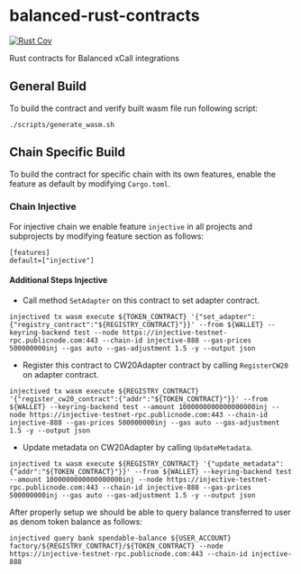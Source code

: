 # balanced-rust-contracts
[![Rust Cov][rust-cov-badge]][rust-cov-link]

[rust-cov-link]: https://app.codecov.io/gh/balancednetwork/balanced-rust-contracts/tree/main/contracts
[rust-cov-badge]: https://codecov.io/gh/balancednetwork/balanced-rust-contracts/branch/main/graph/badge.svg?flag=rust

Rust contracts for Balanced xCall integrations
## General Build
To build the contract and verify built wasm file run following script:

`./scripts/generate_wasm.sh`


## Chain Specific Build
To build the contract for specific chain with its own features, enable the feature as default by modifying `Cargo.toml`.

### Chain Injective
For injective chain we enable feature `injective` in all projects and subprojects by modifying feature section as follows:
```
[features]
default=["injective"]
```
#### Additional Steps Injective
- Call method `SetAdapter` on this contract to set adapter contract.
```
injectived tx wasm execute ${TOKEN_CONTRACT} '{"set_adapter":{"registry_contract":"${REGISTRY_CONTRACT}"}}' --from ${WALLET} --keyring-backend test --node https://injective-testnet-rpc.publicnode.com:443 --chain-id injective-888 --gas-prices 500000000inj --gas auto --gas-adjustment 1.5 -y --output json
```
- Register this contract to CW20Adapter contract by calling  `RegisterCW20` on adapter contract.
```
injectived tx wasm execute ${REGISTRY_CONTRACT} '{"register_cw20_contract":{"addr":"${TOKEN_CONTRACT}"}}' --from ${WALLET} --keyring-backend test --amount 1000000000000000000inj --node https://injective-testnet-rpc.publicnode.com:443 --chain-id injective-888 --gas-prices 500000000inj --gas auto --gas-adjustment 1.5 -y --output json
```
- Update metadata on CW20Adapter by calling `UpdateMetadata`.
```
injectived tx wasm execute ${REGISTRY_CONTRACT} '{"update_metadata":{"addr":"${TOKEN_CONTRACT}"}}' --from ${WALLET} --keyring-backend test --amount 1000000000000000000inj --node https://injective-testnet-rpc.publicnode.com:443 --chain-id injective-888 --gas-prices 500000000inj --gas auto --gas-adjustment 1.5 -y --output json

```
After properly setup we should be able to query balance transferred to user as denom token balance as follows:
```
injectived query bank spendable-balance ${USER_ACCOUNT} factory/${REGISTRY_CONTRACT}/${TOKEN_CONTRACT} --node https://injective-testnet-rpc.publicnode.com:443 --chain-id injective-888
```




